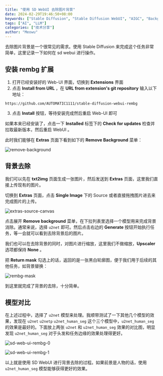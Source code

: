 ```yaml
---
title: "使用 SD WebUI 去除图片背景"
date: 2024-02-29T19:46:50+08:00
keywords: ["Stable Diffusion", "Stable Diffusion WebUI", "AIGC", "Background removal", "LLM", "comfyui", "animatediff", "automatic1111", "GPT", "MidJourney"]
tags: ["AI", "LLM"]
categories: ["技术分享"]
author: "Meowu"
---
```


去除图片背景是一个很常见的需求。使用 Stable Diffusion 来完成这个任务非常简单，这里记录一下如何在 sd webui 进行操作。

## 安装 rembg 扩展

1.  打开已经安装好的 Web-UI 界面，切换到 **Extensions** 界面
2.  点击 **Install from URL** ，在 **URL from extension's git repository** 输入以下地址：
   
   ```
   https://github.com/AUTOMATIC1111/stable-diffusion-webui-rembg
   ```

3.  点击 **Install** 按钮，等待安装完成然后重启 Web-UI 即可

如果本来已经安装了，点击一下 **Installed** 标签下的 **Check for updates** 检查并拉取最新版本，然后重启 WebUI 。

此时我们能够在 **Extras** 页面下看到如下的 **Remove Background** 菜单：

![remove-background](/images/rembg-extension.png)

## 背景去除

我们可以先在 **txt2img** 页面生成一张图片，然后发送到 **Extras** 页面，这里我们直接上传现有的图片。

切换到 **Extras** 页面，点击 **Single Image** 下的 Source 或者直接拖拽图片进去来完成图片的上传。

![extras-source-canvas](/images/extras-source-canvas.png)

点击展开 **Remove background** 菜单，在下拉列表里选择一个模型用来完成背景消除。通常来说，选择 `u2net` 即可。然后点击右边的 **Generate** 按钮开始执行任务，等一会就可以看到去除背景后的图片。

我们也可以在去除背景的同时，对图片进行缩放，这里我们不做缩放，**Upscaler** 选项都保持 **None** 。

把 **Return mask** 勾选上的话，返回的是一张黑白轮廓图，便于我们用于后续的其他任务，如背景替换：

![rembg-mask](/images/rembg-mask.png)


到这里就完成了背景的去除，十分简单。

## 模型对比

在上述过程中，选择了 `u2net` 模型来处理。我顺带测试了一下其他几个模型的效果，发现在 `u2net` `u2netp` `u2net_human_seg` 这个三个模型中，`u2net_human_seg` 的效果是最好的。下面放上两张 `u2net` 和 `u2net_human_seg` 效果的对比图，明显发现 `u2net_human_seg` 对于头发和任务边缘的效果处理得更好。

![sd-web-ui-rembg-0](/images/sd-web-ui-rembg-0.png)


![sd-web-ui-rembg-1](/images/sd-web-ui-rembg-1.png)

以上就是使用 SD WebUI 进行背景去除的过程。如果前景是人物的话，使用 `u2net_human_seg` 模型能够获得更好的效果。
